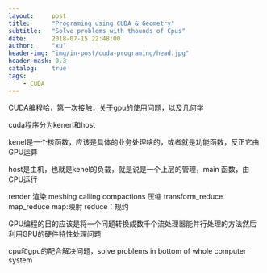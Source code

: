 ```yaml
---
layout:     post
title:      "Programing using CUDA & Geometry"
subtitle:   "Solve problems with thounds of Cpus"
date:       2018-07-15 22:48:00
author:     "xu"
header-img: "img/in-post/cuda-programing/head.jpg"
header-mask: 0.3
catalog:    true
tags:
    - CUDA
---
```


CUDA编程哈，第一次接触，关于gpu的使用问题，以及几何学

cuda程序分为kenerl和host

kenel是一个核函数，应该是具体的业务处理啥的，或者就是功能函数，反正它由GPU运算

host是主机，也就是kenel的负载，就是说是一个上层的管理，main 函数，由CPU运行

render 渲染
meshing
calling
compactions 压缩
transform_reduce map_reduce map:映射 reduce：规约

GPU编程的目的应该是将一个问题转换成数千个流处理器能并行处理的方法然后利用GPU的硬件特性处理问题

cpu和gpu的配合解决问题，solve problems in bottom of whole computer system